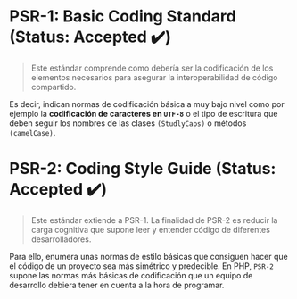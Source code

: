 

# PSR-1: Basic Coding Standard (Status: Accepted ✔️)
> Este estándar comprende como debería ser la codificación de los elementos necesarios para asegurar la interoperabilidad de código compartido.

Es decir, indican normas de codificación básica a muy bajo nivel como por ejemplo la __codificación de caracteres en `UTF-8`__ o el tipo de escritura que deben seguir los nombres de las clases `(StudlyCaps)` o métodos `(camelCase)`.



# PSR-2: Coding Style Guide (Status: Accepted ✔️)
> Este estándar extiende a PSR-1. La finalidad de PSR-2 es reducir la carga cognitiva que supone leer y entender código de diferentes desarrolladores.

Para ello, enumera unas normas de estilo básicas que consiguen hacer que el código de un proyecto sea más simétrico y predecible. 
En PHP, `PSR-2` supone las normas más básicas de codificación que un equipo de desarrollo debiera tener en cuenta a la hora de programar.


